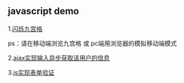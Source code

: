 javascript demo
--

1.[闪烁九宫格](https://chenjiezi.github.io/Js-Demo/task1/index.html)    

ps：请在移动端浏览九宫格 或 pc端用浏览器的模拟移动端模式  
    
2.[ajax实现输入异步获取该用户的信息](https://chenjiezi.github.io/Js-Demo/task2/index.html)   

3.[js实现表单验证](https://chenjiezi.github.io/Js-Demo/task3/index.html)

